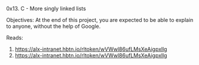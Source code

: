 0x13. C - More singly linked lists

Objectives:
At the end of this project, you are expected to be able to explain to anyone, without the help of Google.

Reads:
1. https://alx-intranet.hbtn.io/rltoken/wVWwl86ufLMsXeAigpxllg
2. https://alx-intranet.hbtn.io/rltoken/wVWwl86ufLMsXeAigpxllg
